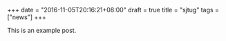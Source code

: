+++
date = "2016-11-05T20:16:21+08:00"
draft = true
title = "sjtug"
tags = ["news"]
+++

This is an example post.
